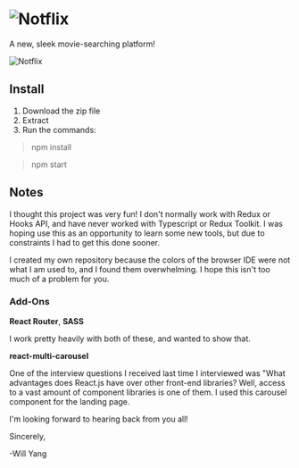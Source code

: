 # ![Notflix](https://i.imgur.com/k6gXY5U.png)

A new, sleek movie-searching platform!

 ![Notflix](https://i.imgur.com/13NIRIb.png)

## Install
1. Download the zip file
2. Extract
3. Run the commands:
>npm install

>npm start

## Notes 

I thought this project was very fun!  I don't normally work with Redux or Hooks API, and have never worked with Typescript or Redux Toolkit.  I was hoping use this as an opportunity to learn some new tools, but due to constraints I had to get this done sooner.

I created my own repository because the colors of the browser IDE were not what I am used to, and I found them overwhelming.  I hope this isn't too much of a problem for you.

### Add-Ons
**React Router**, **SASS**

I work pretty heavily with both of these, and wanted to show that.

**react-multi-carousel**

One of the interview questions I received last time I interviewed was "What advantages does React.js have over other front-end libraries?  Well, access to a vast amount of component libraries is one of them.  I used this carousel component for the landing page.



I'm looking forward to hearing back from you all!

Sincerely,

-Will Yang
